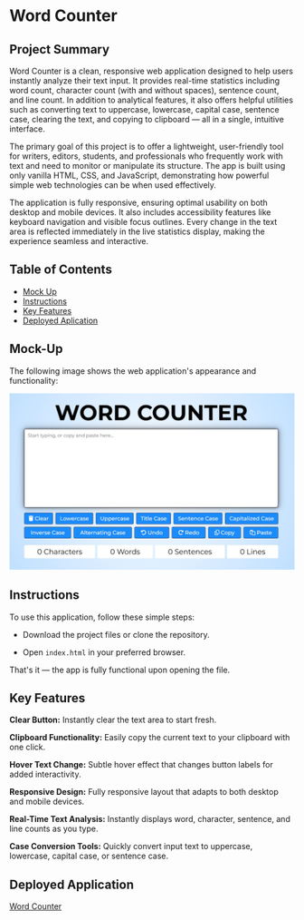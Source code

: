 # Word Counter

## Project Summary

Word Counter is a clean, responsive web application designed to help users instantly analyze their text input. It provides real-time statistics including word count, character count (with and without spaces), sentence count, and line count. In addition to analytical features, it also offers helpful utilities such as converting text to uppercase, lowercase, capital case, sentence case, clearing the text, and copying to clipboard — all in a single, intuitive interface.

The primary goal of this project is to offer a lightweight, user-friendly tool for writers, editors, students, and professionals who frequently work with text and need to monitor or manipulate its structure. The app is built using only vanilla HTML, CSS, and JavaScript, demonstrating how powerful simple web technologies can be when used effectively.

The application is fully responsive, ensuring optimal usability on both desktop and mobile devices. It also includes accessibility features like keyboard navigation and visible focus outlines. Every change in the text area is reflected immediately in the live statistics display, making the experience seamless and interactive.

## Table of Contents

- [Mock Up](#mock-up)
- [Instructions](#instructions)
- [Key Features](#key-features)
- [Deployed Aplication](#deployed-application)

## Mock-Up

The following image shows the web application's appearance and functionality:

![Word Counter App](./assets/images/word-counter.jpg)

## Instructions

To use this application, follow these simple steps:

- Download the project files or clone the repository.

- Open `index.html` in your preferred browser.

That's it — the app is fully functional upon opening the file.

## Key Features

**Clear Button:** Instantly clear the text area to start fresh.

**Clipboard Functionality:** Easily copy the current text to your clipboard with one click.

**Hover Text Change:** Subtle hover effect that changes button labels for added interactivity.

**Responsive Design:** Fully responsive layout that adapts to both desktop and mobile devices.

**Real-Time Text Analysis:** Instantly displays word, character, sentence, and line counts as you type.

**Case Conversion Tools:** Quickly convert input text to uppercase, lowercase, capital case, or sentence case.

## Deployed Application

[Word Counter](https://gilmerperez.github.io/word-counter/)